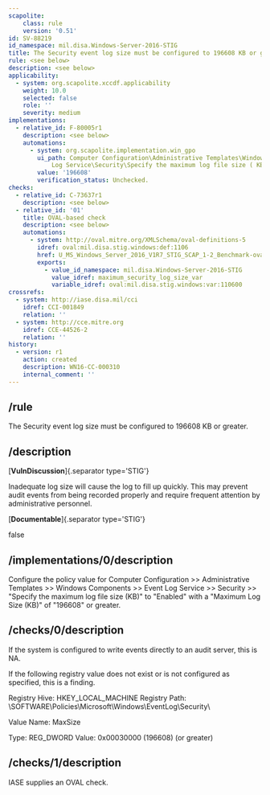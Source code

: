 ```yaml
---
scapolite:
    class: rule
    version: '0.51'
id: SV-88219
id_namespace: mil.disa.Windows-Server-2016-STIG
title: The Security event log size must be configured to 196608 KB or greater.
rule: <see below>
description: <see below>
applicability:
  - system: org.scapolite.xccdf.applicability
    weight: 10.0
    selected: false
    role: ''
    severity: medium
implementations:
  - relative_id: F-80005r1
    description: <see below>
    automations:
      - system: org.scapolite.implementation.win_gpo
        ui_path: Computer Configuration\Administrative Templates\Windows Components\Event
            Log Service\Security\Specify the maximum log file size ( KB )
        value: '196608'
        verification_status: Unchecked.
checks:
  - relative_id: C-73637r1
    description: <see below>
  - relative_id: '01'
    title: OVAL-based check
    description: <see below>
    automations:
      - system: http://oval.mitre.org/XMLSchema/oval-definitions-5
        idref: oval:mil.disa.stig.windows:def:1106
        href: U_MS_Windows_Server_2016_V1R7_STIG_SCAP_1-2_Benchmark-oval.xml
        exports:
          - value_id_namespace: mil.disa.Windows-Server-2016-STIG
            value_idref: maximum_security_log_size_var
            variable_idref: oval:mil.disa.stig.windows:var:110600
crossrefs:
  - system: http://iase.disa.mil/cci
    idref: CCI-001849
    relation: ''
  - system: http://cce.mitre.org
    idref: CCE-44526-2
    relation: ''
history:
  - version: r1
    action: created
    description: WN16-CC-000310
    internal_comment: ''
---
```



## /rule

The Security event log size must be configured to 196608 KB or greater.

## /description

[**VulnDiscussion**]{.separator type='STIG'}

Inadequate log size will cause the log to fill up quickly. This may prevent audit events from being recorded properly and require frequent attention by administrative personnel.

[**Documentable**]{.separator type='STIG'}

false

## /implementations/0/description

Configure the policy value for Computer Configuration >> Administrative Templates >> Windows Components >> Event Log Service >> Security >> "Specify the maximum log file size (KB)" to "Enabled" with a "Maximum Log Size (KB)" of "196608" or greater.

## /checks/0/description

If the system is configured to write events directly to an audit server, this is NA.

If the following registry value does not exist or is not configured as specified, this is a finding.

Registry Hive: HKEY_LOCAL_MACHINE
Registry Path: \SOFTWARE\Policies\Microsoft\Windows\EventLog\Security\

Value Name: MaxSize

Type: REG_DWORD
Value: 0x00030000 (196608) (or greater)

## /checks/1/description

IASE supplies an OVAL check.
